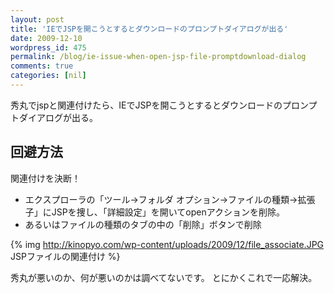 ```yaml
---
layout: post
title: 'IEでJSPを開こうとするとダウンロードのプロンプトダイアログが出る'
date: 2009-12-10
wordpress_id: 475
permalink: /blog/ie-issue-when-open-jsp-file-promptdownload-dialog
comments: true
categories: [nil]
---
```

秀丸でjspと関連付けたら、IEでJSPを開こうとするとダウンロードのプロンプトダイアログが出る。

## 回避方法
関連付けを決断！
- エクスプローラの「ツール→フォルダ オプション→ファイルの種類→拡張子」にJSPを捜し、「詳細設定」を開いてopenアクションを削除。
- あるいはファイルの種類のタブの中の「削除」ボタンで削除

{% img http://kinopyo.com/wp-content/uploads/2009/12/file_associate.JPG JSPファイルの関連付け %}

秀丸が悪いのか、何が悪いのかは調べてないです。
とにかくこれで一応解決。
